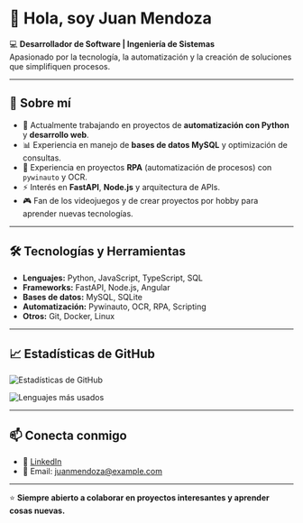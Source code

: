 # 👋 Hola, soy Juan Mendoza  

💻 **Desarrollador de Software | Ingeniería de Sistemas**  
Apasionado por la tecnología, la automatización y la creación de soluciones que simplifiquen procesos.  

---

## 🚀 Sobre mí
- 🔎 Actualmente trabajando en proyectos de **automatización con Python** y **desarrollo web**.  
- 📊 Experiencia en manejo de **bases de datos MySQL** y optimización de consultas.  
- 🤖 Experiencia en proyectos **RPA** (automatización de procesos) con `pywinauto` y OCR.  
- ⚡ Interés en **FastAPI**, **Node.js** y arquitectura de APIs.  
- 🎮 Fan de los videojuegos y de crear proyectos por hobby para aprender nuevas tecnologías.  

---

## 🛠️ Tecnologías y Herramientas  
- **Lenguajes:** Python, JavaScript, TypeScript, SQL  
- **Frameworks:** FastAPI, Node.js, Angular  
- **Bases de datos:** MySQL, SQLite  
- **Automatización:** Pywinauto, OCR, RPA, Scripting  
- **Otros:** Git, Docker, Linux  

---

## 📈 Estadísticas de GitHub  
![Estadísticas de GitHub](https://github-readme-stats.vercel.app/api?username=juan-mendoza&show_icons=true&theme=radical)  

![Lenguajes más usados](https://github-readme-stats.vercel.app/api/top-langs/?username=juan-mendoza&layout=compact&theme=radical)  

---

## 📫 Conecta conmigo
- 💼 [LinkedIn](https://www.linkedin.com/in/juan-mendoza)  
- 📧 Email: juanmendoza@example.com  

---

⭐️ **Siempre abierto a colaborar en proyectos interesantes y aprender cosas nuevas.**
